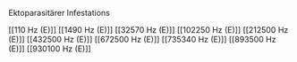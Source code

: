 Ektoparasitärer Infestations

[[110 Hz (E)]]
[[1490 Hz (E)]]
[[32570 Hz (E)]]
[[102250 Hz (E)]]
[[212500 Hz (E)]]
[[432500 Hz (E)]]
[[672500 Hz (E)]]
[[735340 Hz (E)]]
[[893500 Hz (E)]]
[[930100 Hz (E)]]
